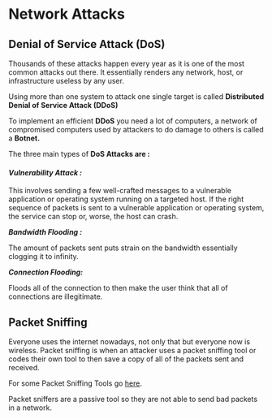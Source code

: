# Network Attacks

## Denial of Service Attack \(DoS\)

Thousands of these attacks happen every year as it is one of the most common attacks out there. It essentially renders any network, host, or infrastructure useless by any user.



Using more than one system to attack one single target is called **Distributed Denial of Service Attack \(DDoS\)**

To implement an efficient **DDoS** you need a lot of computers, a network of compromised computers used by attackers to do damage to others is called a **Botnet.**



The three main types of **DoS Attacks are :**

#### _Vulnerability Attack :_ 

This involves sending a few well-crafted messages to a vulnerable application or operating system running on a targeted host. If the right sequence of packets is sent to a vulnerable application or operating system, the service can stop or, worse, the host can crash.

_**Bandwidth Flooding :**_ 

The amount of packets sent puts strain on the bandwidth essentially clogging it to infinity.

_**Connection Flooding:**_

Floods all of the connection to then make the user think that all of connections are illegitimate. 

## Packet Sniffing 

Everyone uses the internet nowadays, not only that but everyone now is wireless. Packet sniffing is when an attacker uses a packet sniffing tool or codes their own tool to then save a copy of all of the packets sent and received. 

For some Packet Sniffing Tools go [here](../../../ides/network-tools.md).

Packet sniffers are a passive tool so they are not able to send bad packets in a network. 





